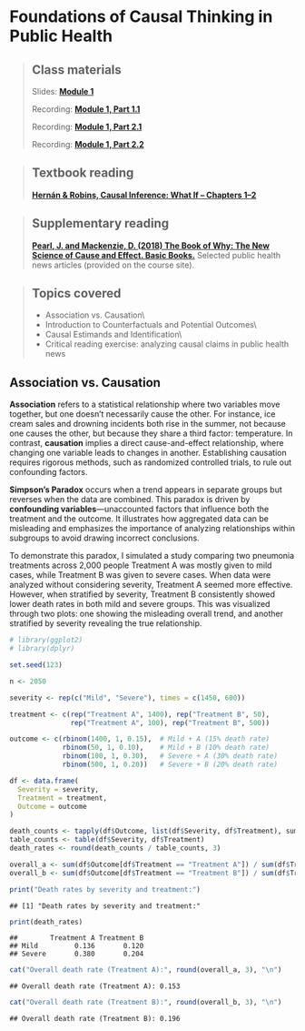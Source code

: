 # Foundations of Causal Thinking in Public Health

> ## Class materials
>
> Slides: [**Module 1**](https://drive.google.com/file/d/1ujOsEenrQy1sjIX4Zt_CfAqeF0o-KfY-/view?usp=sharing)
>
> Recording: [**Module 1, Part 1.1**](https://drive.google.com/file/d/14yxdT8so1w2LQV2pwoGm1ys3Ek5yuLET/view?usp=sharing)
>
> Recording: [**Module 1, Part 2.1**](https://drive.google.com/file/d/1rUQnbOTkVk5DPu8Ghbu2W80NJ008Auyt/view?usp=sharing)
>
> Recording: [**Module 1, Part 2.2**](https://drive.google.com/file/d/1hsA1CZ0jpVycsNmuH0A7C5AHmlvBpOvM/view?usp=sharing)

> ## Textbook reading
>
> [**Hernán & Robins, Causal Inference: What If – Chapters 1–2**](https://static1.squarespace.com/static/675db8b0dd37046447128f5f/t/677676888e31cc50c2c33877/1735816881944/hernanrobins_WhatIf_2jan25.pdf)

> ## Supplementary reading
>
> [**Pearl, J. and Mackenzie, D. (2018) The Book of Why: The New Science of Cause and Effect. Basic Books.**](https://bayes.cs.ucla.edu/WHY/why-ch1.pdf) Selected public health news articles (provided on the course site).

> ## Topics covered
>
> -   Association vs. Causation\
> -   Introduction to Counterfactuals and Potential Outcomes\
> -   Causal Estimands and Identification\
> -   Critical reading exercise: analyzing causal claims in public health news

## Association vs. Causation

**Association** refers to a statistical relationship where two variables move together, but one doesn’t necessarily cause the other. For instance, ice cream sales and drowning incidents both rise in the summer, not because one causes the other, but because they share a third factor: temperature. In contrast, **causation** implies a direct cause-and-effect relationship, where changing one variable leads to changes in another. Establishing causation requires rigorous methods, such as randomized controlled trials, to rule out confounding factors.

**Simpson’s Paradox** occurs when a trend appears in separate groups but reverses when the data are combined. This paradox is driven by **confounding variables**—unaccounted factors that influence both the treatment and the outcome. It illustrates how aggregated data can be misleading and emphasizes the importance of analyzing relationships within subgroups to avoid drawing incorrect conclusions.

To demonstrate this paradox, I simulated a study comparing two pneumonia treatments across 2,000 people Treatment A was mostly given to mild cases, while Treatment B was given to severe cases. When data were analyzed without considering severity, Treatment A seemed more effective. However, when stratified by severity, Treatment B consistently showed lower death rates in both mild and severe groups. This was visualized through two plots: one showing the misleading overall trend, and another stratified by severity revealing the true relationship. 


``` r
# library(ggplot2)
# library(dplyr)

set.seed(123)

n <- 2050

severity <- rep(c("Mild", "Severe"), times = c(1450, 600))

treatment <- c(rep("Treatment A", 1400), rep("Treatment B", 50), 
               rep("Treatment A", 100), rep("Treatment B", 500)) 

outcome <- c(rbinom(1400, 1, 0.15),  # Mild + A (15% death rate)
             rbinom(50, 1, 0.10),    # Mild + B (10% death rate)
             rbinom(100, 1, 0.30),   # Severe + A (30% death rate)
             rbinom(500, 1, 0.20))   # Severe + B (20% death rate)

df <- data.frame(
  Severity = severity,
  Treatment = treatment,
  Outcome = outcome
)

death_counts <- tapply(df$Outcome, list(df$Severity, df$Treatment), sum)
table_counts <- table(df$Severity, df$Treatment)
death_rates <- round(death_counts / table_counts, 3)

overall_a <- sum(df$Outcome[df$Treatment == "Treatment A"]) / sum(df$Treatment == "Treatment A")
overall_b <- sum(df$Outcome[df$Treatment == "Treatment B"]) / sum(df$Treatment == "Treatment B")

print("Death rates by severity and treatment:")
```

```
## [1] "Death rates by severity and treatment:"
```

``` r
print(death_rates)
```

```
##        Treatment A Treatment B
## Mild         0.136       0.120
## Severe       0.380       0.204
```

``` r
cat("Overall death rate (Treatment A):", round(overall_a, 3), "\n")
```

```
## Overall death rate (Treatment A): 0.153
```

``` r
cat("Overall death rate (Treatment B):", round(overall_b, 3), "\n")
```

```
## Overall death rate (Treatment B): 0.196
```







